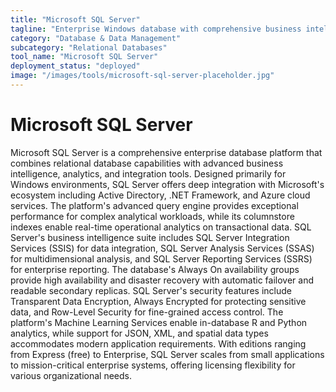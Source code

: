 ```yaml
---
title: "Microsoft SQL Server"
tagline: "Enterprise Windows database with comprehensive business intelligence"
category: "Database & Data Management"
subcategory: "Relational Databases"
tool_name: "Microsoft SQL Server"
deployment_status: "deployed"
image: "/images/tools/microsoft-sql-server-placeholder.jpg"
---
```


# Microsoft SQL Server

Microsoft SQL Server is a comprehensive enterprise database platform that combines relational database capabilities with advanced business intelligence, analytics, and integration tools. Designed primarily for Windows environments, SQL Server offers deep integration with Microsoft's ecosystem including Active Directory, .NET Framework, and Azure cloud services. The platform's advanced query engine provides exceptional performance for complex analytical workloads, while its columnstore indexes enable real-time operational analytics on transactional data. SQL Server's business intelligence suite includes SQL Server Integration Services (SSIS) for data integration, SQL Server Analysis Services (SSAS) for multidimensional analysis, and SQL Server Reporting Services (SSRS) for enterprise reporting. The database's Always On availability groups provide high availability and disaster recovery with automatic failover and readable secondary replicas. SQL Server's security features include Transparent Data Encryption, Always Encrypted for protecting sensitive data, and Row-Level Security for fine-grained access control. The platform's Machine Learning Services enable in-database R and Python analytics, while support for JSON, XML, and spatial data types accommodates modern application requirements. With editions ranging from Express (free) to Enterprise, SQL Server scales from small applications to mission-critical enterprise systems, offering licensing flexibility for various organizational needs.
